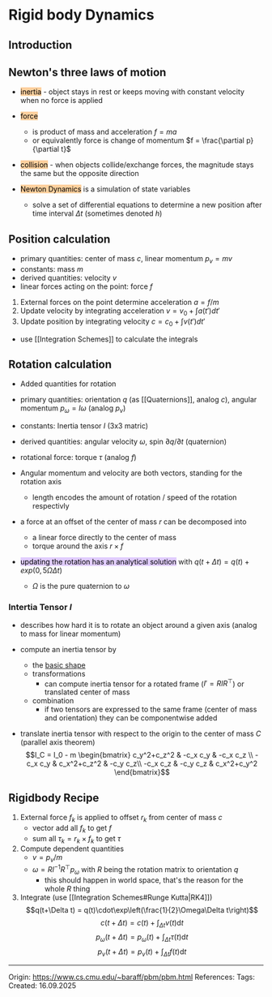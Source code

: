 # Rigid body Dynamics

## Introduction

## Newton's three laws of motion

- <mark style="background: #FFB86CA6;">inertia</mark> - object stays in rest or keeps moving with constant velocity when no force is applied
- <mark style="background: #FFB86CA6;">force</mark> 
	- is product of mass and acceleration $f = ma$
	- or equivalently force is change of momentum $f = \frac{\partial p}{\partial t}$
- <mark style="background: #FFB86CA6;">collision</mark> - when objects collide/exchange forces, the magnitude stays the same but the opposite direction

- <mark style="background: #FFB86CA6;">Newton Dynamics</mark> is a simulation of state variables
	- solve a set of differential equations to determine a new position after time interval $\Delta t$ (sometimes denoted $h$)

## Position calculation

- primary quantities: center of mass $c$, linear momentum $p_v = mv$
- constants: mass $m$
- derived quantities: velocity $v$
- linear forces acting on the point: force $f$

1. External forces on the point determine acceleration $a = f/m$ 
2. Update velocity by integrating acceleration $v = v_0 + \int a(t')dt'$ 
3. Update position by integrating velocity $c = c_0 + \int v(t')dt'$ 
- use [[Integration Schemes]] to calculate the integrals

## Rotation calculation

- Added quantities for rotation
- primary quantities: orientation $q$ (as [[Quaternions]], analog $c$), angular momentum $p_\omega = I\omega$ (analog $p_v$)
- constants: Inertia tensor $I$ (3x3 matric)
- derived quantities: angular velocity $\omega$, spin $\partial q / \partial t$ (quaternion)
- rotational force: torque $\tau$ (analog $f$)

- Angular momentum and velocity are both vectors, standing for the rotation axis
	- length encodes the amount of rotation / speed of the rotation respectivly
- a force at an offset of the center of mass $r$ can be decomposed into 
	- a linear force directly to the center of mass
	- torque around the axis $r \times f$
- <mark style="background: #D2B3FFA6;">updating the rotation has an analytical solution</mark> with  $q(t+\Delta t) = q(t) + exp(0,5 \Omega \Delta t)$
	- $\Omega$ is the pure quaternion to $\omega$
### Intertia Tensor $I$

- describes how hard it is to rotate an object around a given axis (analog to mass for linear momentum)
- compute an inertia tensor by
	- the [basic shape](https://en.wikipedia.org/wiki/List_of_moments_of_inertia#List_of_3D_inertia_tensors)
	- transformations
		- can compute inertia tensor for a rotated frame ($I' = RIR^\top$) or translated center of mass
	- combination
		- if two tensors are expressed to the same frame (center of mass and orientation) they can be componentwise added

- translate inertia tensor with respect to the origin to the center of mass $C$ (parallel axis theorem)
$$I_C = I_0 - m \begin{bmatrix} c_y^2+c_z^2 & -c_x c_y & -c_x c_z \\
        -c_x c_y & c_x^2+c_z^2 & -c_y c_z\\
        -c_x c_z & -c_y c_z & c_x^2+c_y^2 \end{bmatrix}$$

## Rigidbody Recipe

1. External force $f_k$ is applied to offset $r_k$ from center of mass $c$
	- vector add all $f_k$ to get $f$
	- sum all $\tau_k = r_k \times f_k$ to get $\tau$
2. Compute dependent quantities
	- $v = p_v / m$
	- $\omega = RI^{-1}R^\top p_\omega$ with $R$ being the rotation matrix to orientation $q$
		- this should happen in world space, that's the reason for the whole $R$ thing
3. Integrate (use [[Integration Schemes#Runge Kutta|RK4]])
$$q(t+\Delta t) = q(t)\cdot\exp\left(\frac{1}{2}\Omega\Delta t\right)$$
$$c(t+\Delta t) = c(t) + \int_{\Delta t} v(t) \mathrm{d}t$$
$$p_\omega(t+\Delta t) = p_\omega(t) + \int_{\Delta t} \tau(t) \mathrm{d}t$$
$$p_v(t+\Delta t) = p_v(t) + \int_{\Delta t} f(t) \mathrm{d}t$$

---

Origin: https://www.cs.cmu.edu/~baraff/pbm/pbm.html
References: 
Tags: 
Created: 16.09.2025

